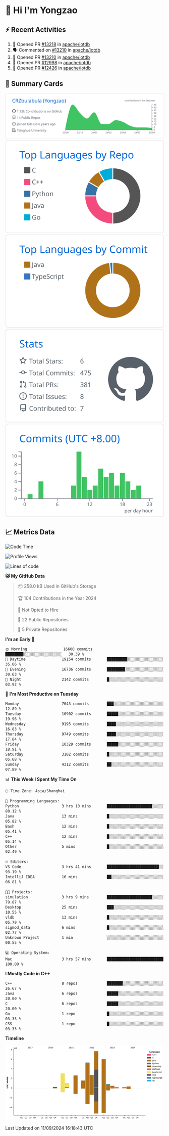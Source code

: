 # 👋 Hi I'm Yongzao

## ⚡ Recent Activities
<!--START_SECTION:activity-->
1. 💪 Opened PR [#13218](https://github.com/apache/iotdb/pull/13218) in [apache/iotdb](https://github.com/apache/iotdb)
2. 🗣 Commented on [#13210](https://github.com/apache/iotdb/pull/13210#issuecomment-2294850976) in [apache/iotdb](https://github.com/apache/iotdb)
3. 💪 Opened PR [#13210](https://github.com/apache/iotdb/pull/13210) in [apache/iotdb](https://github.com/apache/iotdb)
4. 💪 Opened PR [#12998](https://github.com/apache/iotdb/pull/12998) in [apache/iotdb](https://github.com/apache/iotdb)
5. 💪 Opened PR [#12426](https://github.com/apache/iotdb/pull/12426) in [apache/iotdb](https://github.com/apache/iotdb)
<!--END_SECTION:activity-->

## 🎑 Summary Cards

[![](https://raw.githubusercontent.com/CRZbulabula/CRZbulabula/main/profile-summary-card-output/github/0-profile-details.svg)](https://github.com/vn7n24fzkq/github-profile-summary-cards)
[![](https://raw.githubusercontent.com/CRZbulabula/CRZbulabula/main/profile-summary-card-output/github/1-repos-per-language.svg)](https://github.com/vn7n24fzkq/github-profile-summary-cards) [![](https://raw.githubusercontent.com/CRZbulabula/CRZbulabula/main/profile-summary-card-output/github/2-most-commit-language.svg)](https://github.com/vn7n24fzkq/github-profile-summary-cards)
[![](https://raw.githubusercontent.com/CRZbulabula/CRZbulabula/main/profile-summary-card-output/github/3-stats.svg)](https://github.com/vn7n24fzkq/github-profile-summary-cards) [![](https://raw.githubusercontent.com/CRZbulabula/CRZbulabula/main/profile-summary-card-output/github/4-productive-time.svg)](https://github.com/vn7n24fzkq/github-profile-summary-cards)

## 📈 Metrics Data

<!--START_SECTION:waka-->
![Code Time](http://img.shields.io/badge/Code%20Time-678%20hrs%2059%20mins-blue)

![Profile Views](http://img.shields.io/badge/Profile%20Views-25-blue)

![Lines of code](https://img.shields.io/badge/From%20Hello%20World%20I%27ve%20Written-31.8%20million%20lines%20of%20code-blue)

**🐱 My GitHub Data** 

> 📦 258.0 kB Used in GitHub's Storage 
 > 
> 🏆 104 Contributions in the Year 2024
 > 
> 🚫 Not Opted to Hire
 > 
> 📜 22 Public Repositories 
 > 
> 🔑 5 Private Repositories 
 > 
**I'm an Early 🐤** 

```text
🌞 Morning                16600 commits       ████████░░░░░░░░░░░░░░░░░   30.39 % 
🌆 Daytime                19154 commits       █████████░░░░░░░░░░░░░░░░   35.06 % 
🌃 Evening                16736 commits       ████████░░░░░░░░░░░░░░░░░   30.63 % 
🌙 Night                  2142 commits        █░░░░░░░░░░░░░░░░░░░░░░░░   03.92 % 
```
📅 **I'm Most Productive on Tuesday** 

```text
Monday                   7043 commits        ███░░░░░░░░░░░░░░░░░░░░░░   12.89 % 
Tuesday                  10902 commits       █████░░░░░░░░░░░░░░░░░░░░   19.96 % 
Wednesday                9195 commits        ████░░░░░░░░░░░░░░░░░░░░░   16.83 % 
Thursday                 9749 commits        ████░░░░░░░░░░░░░░░░░░░░░   17.84 % 
Friday                   10329 commits       █████░░░░░░░░░░░░░░░░░░░░   18.91 % 
Saturday                 3102 commits        █░░░░░░░░░░░░░░░░░░░░░░░░   05.68 % 
Sunday                   4312 commits        ██░░░░░░░░░░░░░░░░░░░░░░░   07.89 % 
```


📊 **This Week I Spent My Time On** 

```text
🕑︎ Time Zone: Asia/Shanghai

💬 Programming Languages: 
Python                   3 hrs 10 mins       ████████████████████░░░░░   80.12 % 
Java                     13 mins             █░░░░░░░░░░░░░░░░░░░░░░░░   05.82 % 
Bash                     12 mins             █░░░░░░░░░░░░░░░░░░░░░░░░   05.41 % 
C++                      12 mins             █░░░░░░░░░░░░░░░░░░░░░░░░   05.14 % 
Other                    5 mins              █░░░░░░░░░░░░░░░░░░░░░░░░   02.49 % 

🔥 Editors: 
VS Code                  3 hrs 41 mins       ███████████████████████░░   93.19 % 
IntelliJ IDEA            16 mins             ██░░░░░░░░░░░░░░░░░░░░░░░   06.81 % 

🐱‍💻 Projects: 
simulation               3 hrs 9 mins        ████████████████████░░░░░   79.87 % 
Desktop                  25 mins             ███░░░░░░░░░░░░░░░░░░░░░░   10.55 % 
vldb                     13 mins             █░░░░░░░░░░░░░░░░░░░░░░░░   05.79 % 
sigmod_data              6 mins              █░░░░░░░░░░░░░░░░░░░░░░░░   02.77 % 
Unknown Project          1 min               ░░░░░░░░░░░░░░░░░░░░░░░░░   00.55 % 

💻 Operating System: 
Mac                      3 hrs 57 mins       █████████████████████████   100.00 % 
```

**I Mostly Code in C++** 

```text
C++                      8 repos             ███████░░░░░░░░░░░░░░░░░░   26.67 % 
Java                     6 repos             █████░░░░░░░░░░░░░░░░░░░░   20.00 % 
C                        6 repos             █████░░░░░░░░░░░░░░░░░░░░   20.00 % 
Go                       1 repo              █░░░░░░░░░░░░░░░░░░░░░░░░   03.33 % 
CSS                      1 repo              █░░░░░░░░░░░░░░░░░░░░░░░░   03.33 % 
```



**Timeline**

![Lines of Code chart](https://raw.githubusercontent.com/CRZbulabula/CRZbulabula/main/assets/bar_graph.png)


 Last Updated on 11/09/2024 16:18:43 UTC
<!--END_SECTION:waka-->

